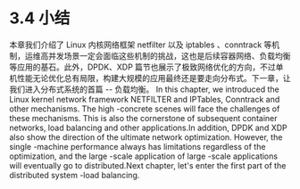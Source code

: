 # 3.4 小结

本章我们介绍了 Linux 内核网络框架 netfilter 以及 iptables 、conntrack 等机制，运维高并发场景一定会面临这些机制的挑战，这也是后续容器网络、负载均衡等应用的基石。此外，DPDK、XDP 篇节也展示了极致网络优化的方向，不过单机性能无论优化总有局限，构建大规模的应用最终还是要走向分布式。下一章，让我们进入分布式系统的首篇 -- 负载均衡。
In this chapter, we introduced the Linux kernel network framework NETFILTER and IPTables, Conntrack and other mechanisms. The high -concrete scenes will face the challenges of these mechanisms. This is also the cornerstone of subsequent container networks, load balancing and other applications.In addition, DPDK and XDP also show the direction of the ultimate network optimization. However, the single -machine performance always has limitations regardless of the optimization, and the large -scale application of large -scale applications will eventually go to distributed.Next chapter, let's enter the first part of the distributed system -load balancing.